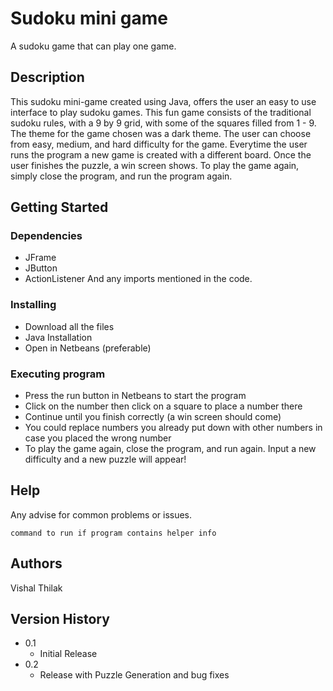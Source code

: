 # Sudoku mini game

A sudoku game that can play one game.

## Description

This sudoku mini-game created using Java, offers the user an easy to use interface to play sudoku games. This fun game consists of the traditional
sudoku rules, with a 9 by 9 grid, with some of the squares filled from 1 - 9. The theme for the game chosen was a dark theme. The user can choose from easy, medium,
and hard difficulty for the game. Everytime the user runs the program a new game is created with a different board. Once the user finishes the puzzle, a win screen shows.
To play the game again, simply close the program, and run the program again. 

## Getting Started

### Dependencies

* JFrame
* JButton
* ActionListener
And any imports mentioned in the code.

### Installing
* Download all the files
* Java Installation
* Open in Netbeans (preferable)

### Executing program
* Press the run button in Netbeans to start the program
* Click on the number then click on a square to place a number there
* Continue until you finish correctly (a win screen should come)
* You could replace numbers you already put down with other numbers in case you placed the wrong number
* To play the game again, close the program, and run again. Input a new difficulty and a new puzzle will appear!

## Help
Any advise for common problems or issues.
```
command to run if program contains helper info
```

## Authors

Vishal Thilak

## Version History

* 0.1
    * Initial Release
* 0.2
    * Release with Puzzle Generation and bug fixes
